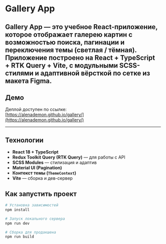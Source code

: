 # Gallery App

**Gallery App** — это учебное React-приложение, которое отображает галерею картин с возможностью поиска, пагинации и переключения темы (светлая / тёмная).  
Приложение построено на **React + TypeScript + RTK Query + Vite**, с модульными SCSS-стилями и адаптивной вёрсткой по сетке из макета Figma.
---

## Демо
Деплой доступен по ссылке:  
[https://alenademon.github.io/gallery/](https://alenademon.github.io/gallery/)

---
##  Технологии

-  **React 18 + TypeScript**
-  **Redux Toolkit Query (RTK Query)** — для работы с API
-  **SCSS Modules** — стилизация и адаптив
-  **Material UI (Pagination)**
-  **Контекст темы (`ThemeContext`)**
-  **Vite** — сборка и дев-сервер

## Как запустить проект

```bash 
# Установка зависимостей
npm install

# Запуск локального сервера
npm run dev

# Сборка для продакшена
npm run build
```